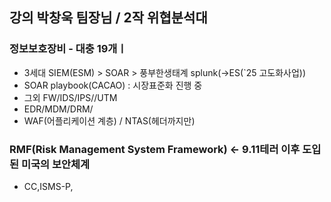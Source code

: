 

## 강의 박창욱 팀장님 / 2작 위협분석대

### 정보보호장비 - 대충 19개ㅣ
- 3세대 SIEM(ESM) > SOAR > 풍부한생태계 splunk(->ES(`25 고도화사업))
- SOAR playbook(CACAO) : 시장표준화 진행 중
- 그외 FW/IDS/IPS//UTM
- EDR/MDM/DRM/
- WAF(어플리케이션 계층) / NTAS(헤더까지만)


### RMF(Risk Management System Framework) <- 9.11테러 이후 도입된 미국의 보안체계
- CC,ISMS-P,
